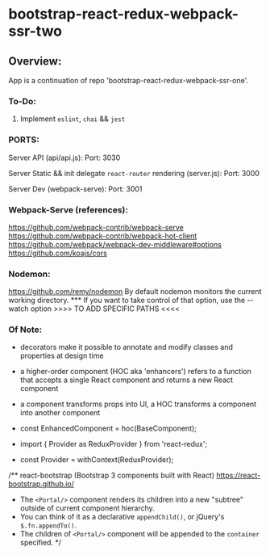 # bootstrap-react-redux-webpack-ssr-two


## Overview:

App is a continuation of repo 'bootstrap-react-redux-webpack-ssr-one'.


### To-Do:

  1) Implement `eslint`, `chai` && `jest`


### PORTS:

  Server API (api/api.js):
    Port: 3030

  Server Static && init delegate `react-router` rendering (server.js):
    Port: 3000

  Server Dev (webpack-serve):
    Port: 3001


### Webpack-Serve (references):

  https://github.com/webpack-contrib/webpack-serve
  https://github.com/webpack-contrib/webpack-hot-client
  https://github.com/webpack/webpack-dev-middleware#options
  https://github.com/koajs/cors


### Nodemon:

  https://github.com/remy/nodemon
  By default nodemon monitors the current working directory. 
  *** If you want to take control of that option, use the --watch option >>>> TO ADD SPECIFIC PATHS <<<<


### Of Note:

  * decorators make it possible to annotate and modify classes and properties at design time
  * a higher-order component (HOC aka 'enhancers') refers to a function that accepts a single React component and returns a new React component
  * a component transforms props into UI, a HOC transforms a component into another component
  
  * const EnhancedComponent = hoc(BaseComponent);
  * import { Provider as ReduxProvider } from 'react-redux';
  * const Provider = withContext(ReduxProvider);
  
  /** react-bootstrap (Bootstrap 3 components built with React) https://react-bootstrap.github.io/
   * The `<Portal/>` component renders its children into a new "subtree" outside of current component hierarchy.
   * You can think of it as a declarative `appendChild()`, or jQuery's `$.fn.appendTo()`.
   * The children of `<Portal/>` component will be appended to the `container` specified.
   */


